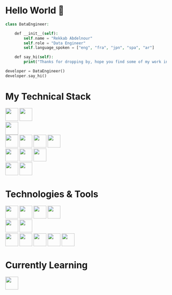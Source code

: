 <h1> Hello World 👋</h1>

```php
class DataEngineer:

    def __init__(self):
        self.name = "Rekkab Abdelnour"
        self.role = "Data Engineer"
        self.language_spoken = ["eng", "fra", "jpn", "spa", "ar"]

    def say_hi(self):
        print("Thanks for dropping by, hope you find some of my work interesting.")

developer = DataEngineer()
developer.say_hi()

```
<h1> My Technical Stack </h1>  
<div style="display: inline-block;">
    <img width="40px" src="https://cdn.jsdelivr.net/gh/devicons/devicon@latest/icons/python/python-original.svg" />    
    <img width="40px" src="https://cdn.jsdelivr.net/gh/devicons/devicon@latest/icons/nodejs/nodejs-original.svg" />
</div>          

<br>
    <img width="40px"src="https://cdn.jsdelivr.net/gh/devicons/devicon@latest/icons/apacheairflow/apacheairflow-original.svg" />
<br>
<div style="display: inline-block;">
    <img width="40px" src="https://cdn.jsdelivr.net/gh/devicons/devicon@latest/icons/pandas/pandas-original.svg" />
    <img width="40px" src="https://cdn.jsdelivr.net/gh/devicons/devicon@latest/icons/numpy/numpy-original.svg" />
    <img width="40px" src="https://cdn.jsdelivr.net/gh/devicons/devicon@latest/icons/sqlalchemy/sqlalchemy-original.svg" />
    <img width="40px" src="https://cdn.jsdelivr.net/gh/devicons/devicon@latest/icons/jupyter/jupyter-original.svg" />
</div>          

<br>
<div style="display: inline-block;">
    <img width="40px" src="https://cdn.jsdelivr.net/gh/devicons/devicon@latest/icons/mysql/mysql-original-wordmark.svg" />
    <img width="40px" src="https://cdn.jsdelivr.net/gh/devicons/devicon@latest/icons/postgresql/postgresql-original-wordmark.svg" />
    <img width="40px" src="https://cdn.jsdelivr.net/gh/devicons/devicon@latest/icons/mongodb/mongodb-original.svg" />
</div>     
<br>

<div style="display: inline-block;">
     <img width="40px" src="https://cdn.jsdelivr.net/gh/devicons/devicon@latest/icons/docker/docker-original.svg" />
     <img width="40px" src="https://cdn.jsdelivr.net/gh/devicons/devicon@latest/icons/kubernetes/kubernetes-original.svg" />
</div>     

<h1> Technologies & Tools </h1>  
<div style="display: inline-block;">
    <img width="40px" src="https://cdn.jsdelivr.net/gh/devicons/devicon@latest/icons/php/php-original.svg"/>
    <img width="40px" src="https://cdn.jsdelivr.net/gh/devicons/devicon@latest/icons/javascript/javascript-original.svg" />
    <img width="40px" src="https://cdn.jsdelivr.net/gh/devicons/devicon@latest/icons/react/react-original.svg" />   
    <img width="40px"  src="https://cdn.jsdelivr.net/gh/devicons/devicon@latest/icons/angular/angular-original.svg" />

</div>
<br>
<div style="display: inline-block;">
<img width="40px" src="https://cdn.jsdelivr.net/gh/devicons/devicon@latest/icons/java/java-original.svg" />
<img width="40px" src="https://cdn.jsdelivr.net/gh/devicons/devicon@latest/icons/c/c-original.svg" />
          
</div>    

<br>

<div style="display: inline-block;">
<img width="40px" src="https://cdn.jsdelivr.net/gh/devicons/devicon@latest/icons/bash/bash-original.svg" />
<img width="40px" src="https://cdn.jsdelivr.net/gh/devicons/devicon@latest/icons/linux/linux-original.svg" />
<img width="40px" src="https://cdn.jsdelivr.net/gh/devicons/devicon@latest/icons/git/git-original.svg" />
<img width="40px" src="https://cdn.jsdelivr.net/gh/devicons/devicon@latest/icons/github/github-original.svg" />
<img width="40px" src="https://cdn.jsdelivr.net/gh/devicons/devicon@latest/icons/gitlab/gitlab-original.svg" />

</div>   
          
<h1> Currently Learning </h1>  
<div style="display: inline-block;">
<img width="40px" src="https://cdn.jsdelivr.net/gh/devicons/devicon@latest/icons/nestjs/nestjs-original.svg" />          
</div>
